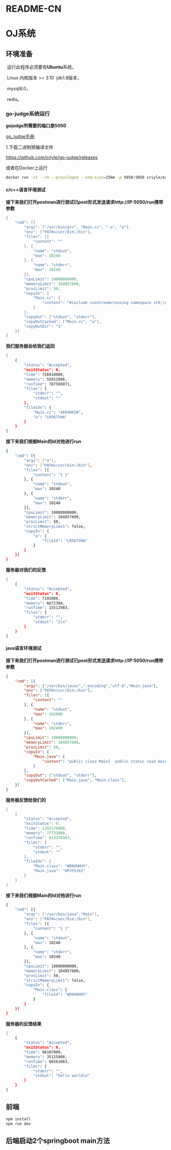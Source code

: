 # README-CN

# OJ系统

 

## 环境准备

​	运行此程序必须要有**Ubuntu**系统，

​				Linux 内核版本 >= 3.10
​				jdk1.8版本，

​				mysql8.0，

​				redis。

### go-judge系统运行

**gojudge所需要的端口是5050**

<a href="">go_judge手册</a>.

 1.下载二进制预编译文件

https://github.com/criyle/go-judge/releases 

或者在Docker上运行

~~~bash
docker run -it --rm --privileged --shm-size=256m -p 5050:5050 criyle/executorserver
~~~

#### c/c++语言环境测试

**接下来我们打开postman进行测试已post形式发送请求http://IP:5050/run携带参数**

~~~java
{
    "cmd": [{
        "args": ["/usr/bin/g++", "Main.cc", "-o", "a"],
        "env": ["PATH=/usr/bin:/bin"],
        "files": [{
            "content": ""
        }, {
            "name": "stdout",
            "max": 10240
        }, {
            "name": "stderr",
            "max": 10240
        }],
        "cpuLimit": 10000000000,
        "memoryLimit": 104857600,
        "procLimit": 50,
        "copyIn": {
            "Main.cc": {
                "content": "#include <iostream>\nusing namespace std;\nint main() {\nint a, b;\ncin >> a >> b;\ncout << a + b << endl;\n}"
            }
        },
        "copyOut": ["stdout", "stderr"],
        "copyOutCached": ["Main.cc", "a"],
        "copyOutDir": "1"
    }]
}
~~~

**我们服务器会给我们返回**

~~~bash
[
	{
		"status": "Accepted",
		"exitStatus": 0,
		"time": 726910000,
		"memory": 55812096,
		"runTime": 787566071,
		"files": {
			"stderr": "",
			"stdout": ""
		},
		"fileIds": {
			"Main.cc": "4EK46KIB",
			"a": "LR567VHA"
		}
	}
]
~~~

**接下来我们根据Main的Id对他进行run**

~~~bash
{
    "cmd": [{
        "args": ["a"],
        "env": ["PATH=/usr/bin:/bin"],
        "files": [{
            "content": "1 1"
        }, {
            "name": "stdout",
            "max": 10240
        }, {
            "name": "stderr",
            "max": 10240
        }],
        "cpuLimit": 10000000000,
        "memoryLimit": 104857600,
        "procLimit": 50,
        "strictMemoryLimit": false,
        "copyIn": {
            "a": {
                "fileId": "LR567VHA"
            }
        }
    }]
}
~~~

**服务器对我们的反馈**

~~~bash
[
	{
		"status": "Accepted",
		"exitStatus": 0,
		"time": 7191000,
		"memory": 6672384,
		"runTime": 15512983,
		"files": {
			"stderr": "",
			"stdout": "2\n"
		}
	}
]
~~~

#### java语言环境测试

**接下来我们打开postman进行测试已post形式发送请求http://IP:5050/run携带参数**

~~~json
{
    "cmd": [{
        "args": ["/usr/bin/javac","-encoding","utf-8","Main.java"],
        "env": ["PATH=/usr/bin:/bin"],
        "files": [{
            "content": ""
        }, {
            "name": "stdout",
            "max": 102000
        }, {
            "name": "stderr",
            "max": 102400
        }],
        "cpuLimit": 10000000000,
        "memoryLimit": 104857600,
        "procLimit": 50,
        "copyIn": {
            "Main.java": {
                "content": "public class Main{  public static void main(String[] args){    System.out.println(\"hello world\");  }}"
            }
        },
        "copyOut": ["stdout", "stderr"],
        "copyOutCached": ["Main.java", "Main.class"],
    }]
}
~~~

**服务器反馈给我们的**

~~~java
[
	{
		"status": "Accepted",
		"exitStatus": 0,
		"time": 1355176000,
		"memory": 77733888,
		"runTime": 613378383,
		"files": {
			"stderr": "",
			"stdout": ""
		},
		"fileIds": {
			"Main.class": "WD6HUHUY",
			"Main.java": "HFVY5JXI"
		}
	}
]
~~~

**接下来我们根据Main的Id对他进行run**

~~~bash
{
    "cmd": [{
        "args": ["/usr/bin/java","Main"],
        "env": ["PATH=/usr/bin:/bin"],
        "files": [{
            "content": "1 1"
        }, {
            "name": "stdout",
            "max": 10240
        }, {
            "name": "stderr",
            "max": 10240
        }],
        "cpuLimit": 10000000000,
        "memoryLimit": 104857600,
        "procLimit": 50,
        "strictMemoryLimit": false,
        "copyIn": {
            "Main.class": {
                "fileId": "WD6HUHUY"
            }
        }
    }]
}
~~~

**服务器的反馈结果**

~~~bash
[
	{
		"status": "Accepted",
		"exitStatus": 0,
		"time": 96107000,
		"memory": 35115008,
		"runTime": 66561063,
		"files": {
			"stderr": "",
			"stdout": "hello world\n"
		}
	}
]
~~~

## 前端

~~~cmd
npm install
npm run dev
~~~

## 后端启动2个springboot main方法
